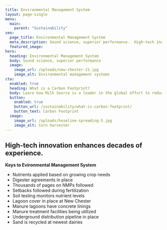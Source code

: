 ```yaml
---
title: Environmental Management System
layout: page-single
menu:
  main:
    parent: "Sustainability"
seo:
  page_title: Environmental Management System
  meta_description: Sound science, superior performance.  High-tech innovation enhances decades of experience.
  featured_image:
hero:
  heading: Environmental Management System
  body: Sound science, superior performance
  image:
    image_url: /uploads/new-chester-21.jpg
    image_alt: Environmental management systems
cta:
  enabled: true
  heading: What is a Carbon Footprint?
  body: Learn how Milk Source is a leader in the global effort to reduce emissions.
  button:
    enabled: true
    button_url: /sustainability/what-is-carbon-footprint/
    button_text: Carbon Footprint
  image:
    image_url: /uploads/hoseline-spreading-5.jpg
    image_alt: Corn harvester
---
```


## High-tech innovation enhances decades of experience.

**Keys to Evironmental Management System**

* Nutrients applied based on growing crop needs
* Digester agreements in place
* Thousands of pages on NMPs followed
* Setbacks followed during fertilization 
* Soil testing monitors nutrient levels
* Lagoon cover in place at New Chester
* Manure lagoons have concrete linings
* Manure treatment facilities being utilized
* Underground distribution pipeline in place
* Sand is recycled at newest dairies 